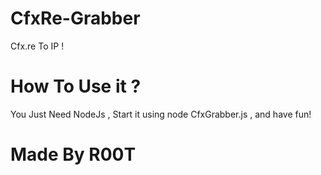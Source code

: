 # CfxRe-Grabber
Cfx.re To IP !

# How To Use it ?

You Just Need NodeJs , Start it using node CfxGrabber.js , and have fun!

# Made By R00T
